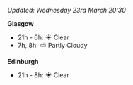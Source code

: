 *Updated: Wednesday 23rd March 20:30*

**Glasgow**

* 21h - 6h: :sunny: Clear
* 7h, 8h: :partly_sunny: Partly Cloudy

**Edinburgh**

* 21h - 8h: :sunny: Clear
